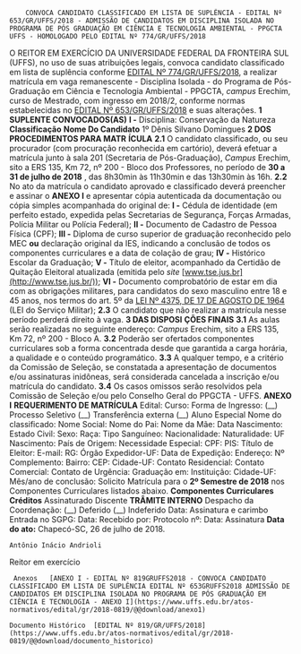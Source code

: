         CONVOCA CANDIDATO CLASSIFICADO EM LISTA DE SUPLÊNCIA - EDITAL Nº 653/GR/UFFS/2018 - ADMISSÃO DE CANDIDATOS EM DISCIPLINA ISOLADA NO PROGRAMA DE PÓS GRADUAÇÃO EM CIÊNCIA E TECNOLOGIA AMBIENTAL - PPGCTA UFFS - HOMOLOGADO PELO EDITAL Nº 774/GR/UFFS/2018  

 O REITOR EM EXERCÍCIO DA UNIVERSIDADE FEDERAL DA FRONTEIRA SUL (UFFS), no uso de suas atribuições legais, convoca candidato classificado em lista de suplência conforme [EDITAL Nº 774/GR/UFFS/2018](https://www.uffs.edu.br/atos-normativos/edital/gr/2018-0774), a realizar matrícula em vaga remanescente - Disciplina Isolada - do Programa de Pós-Graduação em Ciência e Tecnologia Ambiental - PPGCTA, *campus* Erechim, curso de Mestrado, com ingresso em 2018/2, conforme normas estabelecidas no [EDITAL Nº 653/GR/UFFS/2018](https://www.uffs.edu.br/atos-normativos/edital/gr/2018-0653)  e suas alterações.  **1 SUPLENTE CONVOCADOS(AS)**  **I -** Disciplina: Conservação da Natureza     **Classificação**    **Nome Do Candidato**      1º   Dênis Silvano Domingues      **2 DOS PROCEDIMENTOS PARA MATR**  **ÍCULA**  **2.1** O candidato classificado, ou seu procurador (com procuração reconhecida em cartório), deverá efetuar a matrícula junto à sala 201 (Secretaria de Pós-Graduação), *Campus* Erechim, sito a ERS 135, Km 72, nº 200 - Bloco dos Professores, no período de **30 a 31 de julho de 2018** , das 8h30min às 11h30min e das 13h30min às 16h. **2.2** No ato da matrícula o candidato aprovado e classificado deverá preencher e assinar o **ANEXO I** e apresentar cópia autenticada da documentação ou cópia simples acompanhada do original de: **I -** Cédula de identidade (em perfeito estado, expedida pelas Secretarias de Segurança, Forças Armadas, Polícia Militar ou Polícia Federal); **II -** Documento de Cadastro de Pessoa Física (CPF); **III -** Diploma de curso superior de graduação reconhecido pelo MEC **ou** declaração original da IES, indicando a conclusão de todos os componentes curriculares e a data de colação de grau; **IV -** Histórico Escolar da Graduação; **V -** Título de eleitor, acompanhado da Certidão de Quitação Eleitoral atualizada (emitida pelo *site*  [www.tse.jus.br](http://www.tse.jus.br/)); **VI -** Documento comprobatório de estar em dia com as obrigações militares, para candidatos do sexo masculino entre 18 e 45 anos, nos termos do art. 5º da [LEI Nº 4375, DE 17 DE AGOSTO DE 1964](http://www.planalto.gov.br/ccivil_03/leis/l4375.htm)  (LEI do Serviço Militar); **2.3** O candidato que não realizar a matrícula nesse período perderá direito à vaga.  **3 DAS DISPOSI**  **ÇÕES FINAIS**  **3.1** As aulas serão realizadas no seguinte endereço: *Campus* Erechim, sito a ERS 135, Km 72, nº 200 - Bloco A. **3.2** Poderão ser ofertados componentes curriculares sob a forma concentrada desde que garantida a carga horária, a qualidade e o conteúdo programático. **3.3** A qualquer tempo, e a critério da Comissão de Seleção, se constatada a apresentação de documentos e/ou assinaturas inidôneas, será considerada cancelada a inscrição e/ou matrícula do candidato. **3.4** Os casos omissos serão resolvidos pela Comissão de Seleção e/ou pelo Conselho Geral do PPGCTA - UFFS.   **ANEXO I**   **REQUERIMENTO DE MATRÍCULA**      Edital:   Curso:          Forma de Ingresso:  (\_\_) Processo Seletivo  (\_\_) Transferência externa   (\_\_) Aluno Especial     Nome do classificado:   Nome Social:     Nome do Pai:   Nome da Mãe:     Data Nascimento:   Estado Civil:     Sexo:   Raça:     Tipo Sanguíneo:   Nacionalidade:     Naturalidade:   UF Nascimento:     País de Origem:   Necessidade Especial:     CPF:   PIS:     Título de Eleitor:   E-mail:     RG:   Órgão Expedidor-UF:   Data de Expedição:     Endereço:   Nº Complemento:   Bairro:     CEP:   Cidade-UF:     Contato Residencial:   Contato Comercial:   Contato de Urgência:     Graduação em:     Instituição:    Cidade-UF:  Mês/ano de conclusão:                   Solicito Matrícula para o **2º Semestre de 2018** nos Componentes Curriculares listados abaixo.     **Componentes Curriculares**    **Créditos**                    Assinaturado Discente  **TRÂMITE INTERNO**        Despacho da Coordenação:   (\_\_) Deferido   (\_\_) Indeferido     Data:         Assinatura e carimbo     Entrada no SGPG:   Data:     Recebido por:                    Protocolo nº: Data:        Assinatura          **Data do ato:** Chapecó-SC, 26 de julho de 2018.   
 

    Antônio Inácio Andrioli   
 Reitor em exercício 

     Anexos   [ANEXO I - EDITAL Nº 819GRUFFS2018 - CONVOCA CANDIDATO CLASSIFICADO EM LISTA DE SUPLÊNCIA EDITAL Nº 653GRUFFS2018 ADMISSÃO DE CANDIDATOS EM DISCIPLINA ISOLADA NO PROGRAMA DE PÓS GRADUAÇÃO EM CIÊNCIA E TECNOLOGIA - ANEXO I](https://www.uffs.edu.br/atos-normativos/edital/gr/2018-0819/@@download/anexo1)  

    Documento Histórico  [EDITAL Nº 819/GR/UFFS/2018](https://www.uffs.edu.br/atos-normativos/edital/gr/2018-0819/@@download/documento_historico)     
      